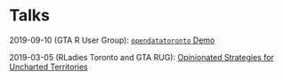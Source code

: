 # Talks

2019-09-10 (GTA R User Group): [`opendatatoronto` Demo](https://github.com/sharlagelfand/talks/blob/master/2019-09-10-r-user-group/opendatatoronto-demo.md)

2019-03-05 (RLadies Toronto and GTA RUG): [Opinionated Strategies for Uncharted Territories](https://sharla.party/talks/rladies-rug-kickoff.html)
